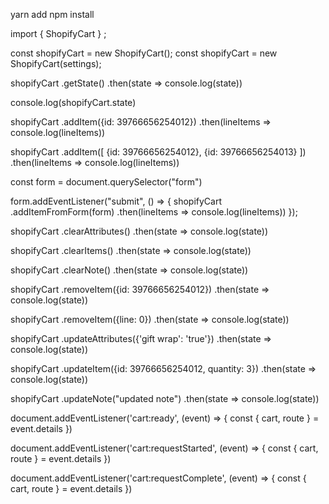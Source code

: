 yarn add
npm install 

import { ShopifyCart } ;

const shopifyCart = new ShopifyCart();
const shopifyCart = new ShopifyCart(settings);

shopifyCart
  .getState()
  .then(state => console.log(state))

console.log(shopifyCart.state)

shopifyCart
  .addItem({id: 39766656254012})
  .then(lineItems => console.log(lineItems))

shopifyCart
  .addItem([
    {id: 39766656254012},
    {id: 39766656254013}
  ])
  .then(lineItems => console.log(lineItems))


<form>
  <input type="hidden" name="id" value="39766656254012">
  <input type="hidden" name="quantity" value="1">
</form>

const form = document.querySelector("form")

form.addEventListener("submit", () => {
  shopifyCart
    .addItemFromForm(form)
    .then(lineItems => console.log(lineItems))
});

  shopifyCart
    .clearAttributes()
    .then(state => console.log(state))

  shopifyCart
    .clearItems()
    .then(state => console.log(state))

  shopifyCart
    .clearNote()
    .then(state => console.log(state))

  shopifyCart
    .removeItem({id: 39766656254012})
    .then(state => console.log(state))

  shopifyCart
    .removeItem({line: 0})
    .then(state => console.log(state))

  shopifyCart
    .updateAttributes({'gift wrap': 'true'})
    .then(state => console.log(state))

  shopifyCart
    .updateItem({id: 39766656254012, quantity: 3})
    .then(state => console.log(state))

shopifyCart
    .updateNote("updated note")
    .then(state => console.log(state))

document.addEventListener('cart:ready', (event) => {
  const { cart, route } = event.details
})

document.addEventListener('cart:requestStarted', (event) => {
  const { cart, route } = event.details
})

document.addEventListener('cart:requestComplete', (event) => {
  const { cart, route } = event.details
})

